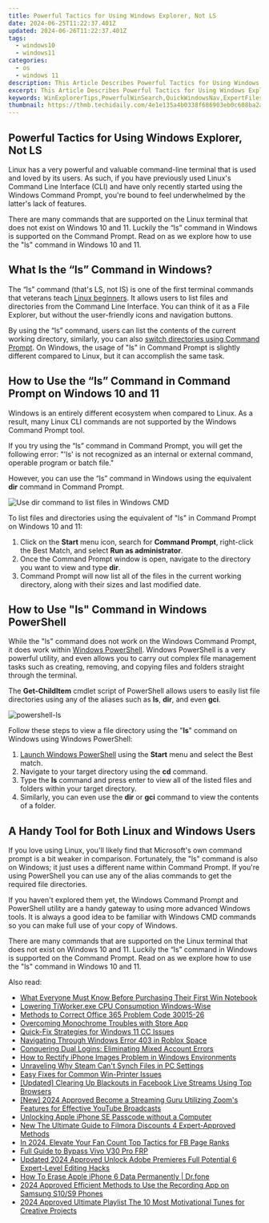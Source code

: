 ```yaml
---
title: Powerful Tactics for Using Windows Explorer, Not LS
date: 2024-06-25T11:22:37.401Z
updated: 2024-06-26T11:22:37.401Z
tags:
  - windows10
  - windows11
categories:
  - os
  - windows 11
description: This Article Describes Powerful Tactics for Using Windows Explorer, Not LS
excerpt: This Article Describes Powerful Tactics for Using Windows Explorer, Not LS
keywords: WinExplorerTips,PowerfulWinSearch,QuickWindowsNav,ExpertFilesExplore,NavigateEfficiently,AdvancedFileFinder,OptimizedFolderView
thumbnail: https://thmb.techidaily.com/4e1e135a4b0338f686903eb0c608ba2a349e6fad2f1ea5329a35a6ad22caba43.png
---
```


## Powerful Tactics for Using Windows Explorer, Not LS

 Linux has a very powerful and valuable command-line terminal that is used and loved by its users. As such, if you have previously used Linux's Command Line Interface (CLI) and have only recently started using the Windows Command Prompt, you're bound to feel underwhelmed by the latter's lack of features.

 There are many commands that are supported on the Linux terminal that does not exist on Windows 10 and 11\. Luckily the “ls” command in Windows is supported on the Command Prompt. Read on as we explore how to use the "ls" command in Windows 10 and 11\.

## What Is the “ls” Command in Windows?

 The “ls” command (that's LS, not IS) is one of the first terminal commands that veterans teach [Linux beginners](https://www.makeuseof.com/tag/linux-beginners-guide/). It allows users to list files and directories from the Command Line Interface. You can think of it as a File Explorer, but without the user-friendly icons and navigation buttons.

 By using the “ls” command, users can list the contents of the current working directory, similarly, you can also [switch directories using Command Prompt](http://www.makeuseof.com/how-to-change-directory-in-cmd/). On Windows, the usage of "ls" in Command Prompt is slightly different compared to Linux, but it can accomplish the same task.

## How to Use the “ls” Command in Command Prompt on Windows 10 and 11

 Windows is an entirely different ecosystem when compared to Linux. As a result, many Linux CLI commands are not supported by the Windows Command Prompt tool.

 If you try using the “ls” command in Command Prompt, you will get the following error: "'ls' is not recognized as an internal or external command, operable program or batch file."

 However, you can use the “ls” command in Windows using the equivalent **dir** command in Command Prompt.

![Use dir command to list files in Windows CMD](https://static1.makeuseofimages.com/wordpress/wp-content/uploads/2021/08/dir-command-cmd.jpg)

 To list files and directories using the equivalent of "ls" in Command Prompt on Windows 10 and 11:

1. Click on the **Start** menu icon, search for **Command Prompt**, right-click the Best Match, and select **Run as administrator**.
2. Once the Command Prompt window is open, navigate to the directory you want to view and type **dir**.
3. Command Prompt will now list all of the files in the current working directory, along with their sizes and last modified date.

## How to Use "ls" Command in Windows PowerShell

 While the "ls" command does not work on the Windows Command Prompt, it does work within [Windows PowerShell](https://www.makeuseof.com/what-is-windows-powershell/). Windows PowerShell is a very powerful utility, and even allows you to carry out complex file management tasks such as creating, removing, and copying files and folders straight through the terminal.

 The **Get-ChildItem** cmdlet script of PowerShell allows users to easily list file directories using any of the aliases such as **ls**, **dir**, and even **gci**.

![powershell-ls](https://static1.makeuseofimages.com/wordpress/wp-content/uploads/2022/06/powershell-ls-1.jpg)

 Follow these steps to view a file directory using the "**ls**" command on Windows using Windows PowerShell:

1. [Launch Windows PowerShell](https://www.makeuseof.com/windows-open-command-prompt-powershell/) using the **Start** menu and select the Best match.
2. Navigate to your target directory using the **cd** command.
3. Type the **ls** command and press enter to view all of the listed files and folders within your target directory.
4. Similarly, you can even use the **dir** or **gci** command to view the contents of a folder.

## A Handy Tool for Both Linux and Windows Users

 If you love using Linux, you'll likely find that Microsoft's own command prompt is a bit weaker in comparison. Fortunately, the "ls" command is also on Windows; it just uses a different name within Command Prompt. If you're using PowerShell you can use any of the alias commands to get the required file directories.

 If you haven't explored them yet, the Windows Command Prompt and PowerShell utility are a handy gateway to using more advanced Windows tools. It is always a good idea to be familiar with Windows CMD commands so you can make full use of your copy of Windows.

 There are many commands that are supported on the Linux terminal that does not exist on Windows 10 and 11\. Luckily the “ls” command in Windows is supported on the Command Prompt. Read on as we explore how to use the "ls" command in Windows 10 and 11\.

<span class="atpl-alsoreadstyle">Also read:</span>
<div><ul>
<li><a href="https://win11.techidaily.com/what-everyone-must-know-before-purchasing-their-first-win-notebook/"><u>What Everyone Must Know Before Purchasing Their First Win Notebook</u></a></li>
<li><a href="https://win11.techidaily.com/lowering-tiworkerexe-cpu-consumption-windows-wise/"><u>Lowering TiWorker.exe CPU Consumption Windows-Wise</u></a></li>
<li><a href="https://win11.techidaily.com/methods-to-correct-office-365-problem-code-30015-26/"><u>Methods to Correct Office 365 Problem Code 30015-26</u></a></li>
<li><a href="https://win11.techidaily.com/overcoming-monochrome-troubles-with-store-app/"><u>Overcoming Monochrome Troubles with Store App</u></a></li>
<li><a href="https://win11.techidaily.com/quick-fix-strategies-for-windows-11-cc-issues/"><u>Quick-Fix Strategies for Windows 11 CC Issues</u></a></li>
<li><a href="https://win11.techidaily.com/navigating-through-windows-error-403-in-roblox-space/"><u>Navigating Through Windows Error 403 in Roblox Space</u></a></li>
<li><a href="https://win11.techidaily.com/conquering-dual-logins-eliminating-mixed-account-errors/"><u>Conquering Dual Logins: Eliminating Mixed Account Errors</u></a></li>
<li><a href="https://win11.techidaily.com/how-to-rectify-iphone-images-problem-in-windows-environments/"><u>How to Rectify iPhone Images Problem in Windows Environments</u></a></li>
<li><a href="https://win11.techidaily.com/unraveling-why-steam-cant-synch-files-in-pc-settings/"><u>Unraveling Why Steam Can't Synch Files in PC Settings</u></a></li>
<li><a href="https://win11.techidaily.com/easy-fixes-for-common-win-printer-issues/"><u>Easy Fixes for Common Win-Printer Issues</u></a></li>
<li><a href="https://extra-information.techidaily.com/updated-clearing-up-blackouts-in-facebook-live-streams-using-top-browsers/"><u>[Updated] Clearing Up Blackouts in Facebook Live Streams Using Top Browsers</u></a></li>
<li><a href="https://article-helps.techidaily.com/new-2024-approved-become-a-streaming-guru-utilizing-zooms-features-for-effective-youtube-broadcasts/"><u>[New] 2024 Approved  Become a Streaming Guru  Utilizing Zoom's Features for Effective YouTube Broadcasts</u></a></li>
<li><a href="https://ios-unlock.techidaily.com/unlocking-apple-iphone-se-passcode-without-a-computer-by-drfone-ios/"><u>Unlocking Apple iPhone SE Passcode without a Computer</u></a></li>
<li><a href="https://video-content-creator.techidaily.com/new-the-ultimate-guide-to-filmora-discounts-4-expert-approved-methods/"><u>New The Ultimate Guide to Filmora Discounts 4 Expert-Approved Methods</u></a></li>
<li><a href="https://facebook-video-files.techidaily.com/in-2024-elevate-your-fan-count-top-tactics-for-fb-page-ranks/"><u>In 2024, Elevate Your Fan Count  Top Tactics for FB Page Ranks</u></a></li>
<li><a href="https://bypass-frp.techidaily.com/full-guide-to-bypass-vivo-v30-pro-frp-by-drfone-android/"><u>Full Guide to Bypass Vivo V30 Pro FRP</u></a></li>
<li><a href="https://ai-video-apps.techidaily.com/updated-2024-approved-unlock-adobe-premieres-full-potential-6-expert-level-editing-hacks/"><u>Updated 2024 Approved Unlock Adobe Premieres Full Potential 6 Expert-Level Editing Hacks</u></a></li>
<li><a href="https://techidaily.com/how-to-erase-apple-iphone-6-data-permanently-drfone-by-drfone-ios-full-data-eraser-ios-full-data-eraser/"><u>How To Erase Apple iPhone 6 Data Permanently | Dr.fone</u></a></li>
<li><a href="https://sound-optimizing.techidaily.com/2024-approved-efficient-methods-to-use-the-recording-app-on-samsung-s10s9-phones/"><u>2024 Approved Efficient Methods to Use the Recording App on Samsung S10/S9 Phones</u></a></li>
<li><a href="https://voice-adjusting.techidaily.com/2024-approved-ultimate-playlist-the-10-most-motivational-tunes-for-creative-projects/"><u>2024 Approved Ultimate Playlist The 10 Most Motivational Tunes for Creative Projects</u></a></li>
</ul></div>

<ins class="adsbygoogle"
      style="display:block"
      data-ad-client="ca-pub-7571918770474297"
      data-ad-slot="8358498916"
      data-ad-format="auto"
      data-full-width-responsive="true"></ins>